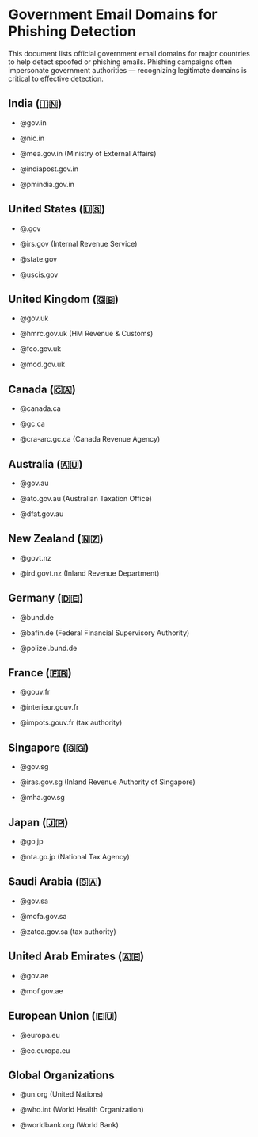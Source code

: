 # Government Email Domains for Phishing Detection

This document lists official government email domains for major countries to help detect spoofed or phishing emails. Phishing campaigns often impersonate government authorities — recognizing legitimate domains is critical to effective detection.

## India (🇮🇳)

- @gov.in

- @nic.in

- @mea.gov.in (Ministry of External Affairs)

- @indiapost.gov.in

- @pmindia.gov.in

## United States (🇺🇸)

- @.gov

- @irs.gov (Internal Revenue Service)

- @state.gov

- @uscis.gov

## United Kingdom (🇬🇧)

- @gov.uk

- @hmrc.gov.uk (HM Revenue & Customs)

- @fco.gov.uk

- @mod.gov.uk

## Canada (🇨🇦)

- @canada.ca

- @gc.ca

- @cra-arc.gc.ca (Canada Revenue Agency)

## Australia (🇦🇺)

- @gov.au

- @ato.gov.au (Australian Taxation Office)

- @dfat.gov.au

## New Zealand (🇳🇿)

- @govt.nz

- @ird.govt.nz (Inland Revenue Department)

## Germany (🇩🇪)

- @bund.de

- @bafin.de (Federal Financial Supervisory Authority)

- @polizei.bund.de

## France (🇫🇷)

- @gouv.fr

- @interieur.gouv.fr

- @impots.gouv.fr (tax authority)

## Singapore (🇸🇬)

- @gov.sg

- @iras.gov.sg (Inland Revenue Authority of Singapore)

- @mha.gov.sg

## Japan (🇯🇵)

- @go.jp

- @nta.go.jp (National Tax Agency)

## Saudi Arabia (🇸🇦)

- @gov.sa

- @mofa.gov.sa

- @zatca.gov.sa (tax authority)

## United Arab Emirates (🇦🇪)

- @gov.ae

- @mof.gov.ae

## European Union (🇪🇺)

- @europa.eu

- @ec.europa.eu

## Global Organizations

- @un.org (United Nations)

- @who.int (World Health Organization)

- @worldbank.org (World Bank)

